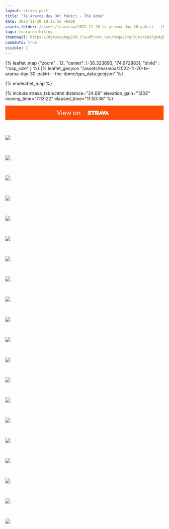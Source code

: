 ```yaml
---
layout: strava_post
title: "Te Araroa day 30: Pakiri - The Dome"
date: 2022-11-20 19:15:56 +0200
assets_folder: /assets/teararoa/2022-11-20-te-araroa-day-30-pakiri---the-dome
tags: teararoa hiking
thumbnail: https://dgtzuqphqg23d.cloudfront.net/Qrqoo1YqP8jmcXz6X5gVAgb2p6J99wov3hy_DM8QfBw-1024x768.jpg
comments: true
visible: 1
---
```



{% leaflet_map {"zoom" : 12,
                  "center": [-36.323693, 174.672883],
                 "divId" : "map_size" } %}
    {% leaflet_geojson "/assets/teararoa/2022-11-20-te-araroa-day-30-pakiri---the-dome/gps_data.geojson" %}

{% endleaflet_map %}





{% include strava_table.html distance="24.69" elevation_gain="1202" moving_time="7:13:22" elapsed_time="11:50:36" %}

[![](/assets/strava.jpg)](https://www.strava.com/activities/8147633456)


<br />

![](https://dgtzuqphqg23d.cloudfront.net/Qrqoo1YqP8jmcXz6X5gVAgb2p6J99wov3hy_DM8QfBw-1024x768.jpg)


<br />

![](https://dgtzuqphqg23d.cloudfront.net/ot46pyAYC4fnMKqSi6HhgLmSv6_7ZRr2DD23iMNt9ms-768x1024.jpg)


<br />

![](https://dgtzuqphqg23d.cloudfront.net/_Auce0R0mpPcTOIsLEr8qxXVyqSl0HT1wqISLTOpsjo-768x1024.jpg)


<br />

![](https://dgtzuqphqg23d.cloudfront.net/iyRo97-W5PFBL4ZSd4M5W7K-iVCPOVOxQ2uox8ZAkSU-768x1024.jpg)


<br />

![](https://dgtzuqphqg23d.cloudfront.net/yy6toaTBQuewDsj4p8UWaoW8LoZxSswoAWUUtdRkS_A-768x1024.jpg)


<br />

![](https://dgtzuqphqg23d.cloudfront.net/qld1xL-rRe12H--Irwo_f0oVGe2sB2MLFrs1zBBzOrM-768x1024.jpg)


<br />

![](https://dgtzuqphqg23d.cloudfront.net/aAyLM5bBM86SfMIhw2-R3AQxCf-K3QDehFrdWPOffAo-768x1024.jpg)


<br />

![](https://dgtzuqphqg23d.cloudfront.net/hNL0iF9O8jOipOUmJguAYPYvlUwG37Fpi6tzyt6n1F4-768x1024.jpg)


<br />

![](https://dgtzuqphqg23d.cloudfront.net/K8qjYYlvbYdPHXpkfJTI-bHx1qPSu7KXPRKP4PJyVrI-768x1024.jpg)


<br />

![](https://dgtzuqphqg23d.cloudfront.net/qHXuCrurrcGPv2hmLT6MWogGGAi4t4lSUCJmCF9HygU-768x1024.jpg)


<br />

![](https://dgtzuqphqg23d.cloudfront.net/-m28uUCS2S8Xb13VLsEr-ENSYBtrE9CQsoORUDzmHfI-1024x768.jpg)


<br />

![](https://dgtzuqphqg23d.cloudfront.net/3ZkOQzZiHSfXMlhx9CFSFecPNiGlF9C7mmSW3T7nR-g-768x1024.jpg)


<br />

![](https://dgtzuqphqg23d.cloudfront.net/Fwaml0hfZbyt9KRdGwysjb0tVg407w00ykIr7_TvPoI-768x1024.jpg)


<br />

![](https://dgtzuqphqg23d.cloudfront.net/LlgzGjJuoJJTwXsMoB9NHsO6dpuHJ7n3CDJJ0mZf-7o-768x1024.jpg)


<br />

![](https://dgtzuqphqg23d.cloudfront.net/HI5i6vi5tatDXwEkGAREiweNZHHBVQRQ9qmTNJgvuso-768x1024.jpg)


<br />

![](https://dgtzuqphqg23d.cloudfront.net/64PgnE1s-AXR5lctLXFDnnjRYx85PvxB9gdet9cAbT8-768x1024.jpg)


<br />

![](https://dgtzuqphqg23d.cloudfront.net/S-4iIz2Hci5KEn5hxWMgeFD7muMaxv0kOPugxSuyUBQ-1024x768.jpg)


<br />

![](https://dgtzuqphqg23d.cloudfront.net/FD1Y-I58zEwaQTL1xX2kPGHu889UvPZeGZgYnR4AD3Y-768x1024.jpg)


<br />

![](https://dgtzuqphqg23d.cloudfront.net/1u_UT9SPRI5R8bEJpmu8pLKyX2C7QOeAbF22lYKFsPY-768x1024.jpg)


<br />

![](https://dgtzuqphqg23d.cloudfront.net/u_LqnAushsZWUCHT9g0LhZzb55ZVlpSurJ11SUCLnDY-1024x768.jpg)
